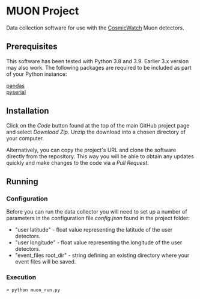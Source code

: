 # MUON Project

Data collection software for use with the [CosmicWatch](https://github.com/spenceraxani/CosmicWatch-Desktop-Muon-Detector-v2?tab=readme-ov-file) 
Muon detectors.

## Prerequisites

This software has been tested with Python 3.8 and 3.9. Earlier 3.x version may also work. The following packages are 
required to be included as part of your Python instance:

[pandas](https://pypi.org/project/pandas/)<br/>
[pyserial](https://pypi.org/project/pyserial/0)


## Installation

Click on the *Code* button found at the top of the main GitHub project page and select *Download Zip*. Unzip
the download into a chosen directory of your computer.

Alternatively, you can copy the project's URL and clone the software directly from the repository. This way you will 
be able to obtain any updates quickly and make changes to the code via a *Pull Request*. 

## Running

### Configuration
Before you can run the data collector you will need to set up a number of parameters in the configuration file 
*config.json* found in the project folder:
* "user latitude" - float value representing the latitude of the user detectors.
* "user longitude" - float value representing the longitude of the user detectors.
* "event_files root_dir" - string defining an existing directory where your event files will be saved.

### Execution

```
> python muon_run.py
```


